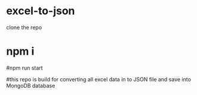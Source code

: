 # excel-to-json

clone the repo
# npm i
#npm run start

#this repo is build for converting all excel data in to JSON file and save into MongoDB database
